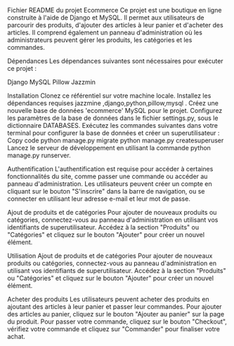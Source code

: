 Fichier README du projet Ecommerce
Ce projet est une boutique en ligne construite à l'aide de Django et MySQL. Il permet aux utilisateurs de parcourir des produits, d'ajouter des articles à leur panier et d'acheter des articles. Il comprend également un panneau d'administration où les administrateurs peuvent gérer les produits, les catégories et les commandes.

Dépendances
Les dépendances suivantes sont nécessaires pour exécuter ce projet :

Django
MySQL
Pillow
Jazzmin

Installation
Clonez ce référentiel sur votre machine locale.
Installez les dépendances requises jazzmine ,django,python,pillow,mysql .
Créez une nouvelle base de données 'ecommerce' MySQL pour le projet.
Configurez les paramètres de la base de données dans le fichier settings.py, sous le dictionnaire DATABASES.
Exécutez les commandes suivantes dans votre terminal pour configurer la base de données et créer un superutilisateur :
Copy code
python manage.py migrate
python manage.py createsuperuser
Lancez le serveur de développement en utilisant la commande python manage.py runserver.

Authentification
L'authentification est requise pour accéder à certaines fonctionnalités du site, comme passer une commande ou accéder au panneau d'administration. Les utilisateurs peuvent créer un compte en cliquant sur le bouton "S'inscrire" dans la barre de navigation, ou se connecter en utilisant leur adresse e-mail et leur mot de passe.

Ajout de produits et de catégories
Pour ajouter de nouveaux produits ou catégories, connectez-vous au panneau d'administration en utilisant vos identifiants de superutilisateur. Accédez à la section "Produits" ou "Catégories" et cliquez sur le bouton "Ajouter" pour créer un nouvel élément.

Utilisation
Ajout de produits et de catégories
Pour ajouter de nouveaux produits ou catégories, connectez-vous au panneau d'administration en utilisant vos identifiants de superutilisateur. Accédez à la section "Produits" ou "Catégories" et cliquez sur le bouton "Ajouter" pour créer un nouvel élément.

Acheter des produits
Les utilisateurs peuvent acheter des produits en ajoutant des articles à leur panier et passer leur commandes. Pour ajouter des articles au panier, cliquez sur le bouton "Ajouter au panier" sur la page du produit. Pour passer votre commande, cliquez sur le bouton "Checkout", vérifiez votre commande et cliquez sur "Commander" pour finaliser votre achat.

